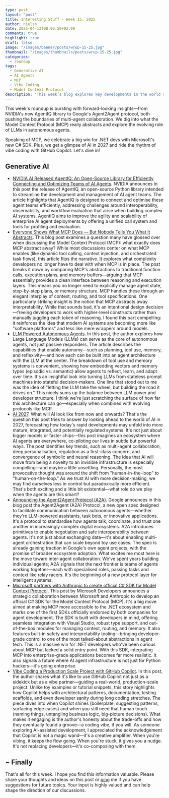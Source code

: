 ```yaml
---
type: post
layout: "post"
title: Interesting Stuff - Week 15, 2025
author: nielsb
date: 2025-04-13T08:06:50+02:00
comments: true
highlight: true
draft: false
image: "/images/banner/posts/wrup-15-25.jpg"
thumbnail: "/images/thumbnails/posts/wrup-15-25.jpg"
categories:
  - roundup
tags:
  - Generative AI
  - AI Agents
  - MCP
  - Vibe Coding
  - Model Context Protocol
description: "This week’s blog explores key developments in the world of AI agents and developer tooling—from NVIDIA’s AgentIQ and Google’s Agent2Agent protocol to Microsoft’s new C# SDK for MCP. It also dives into the evolving role of LLMs, what MCP abstracts under the hood, and the rise of vibe coding with GitHub Copilot. A glimpse of AI in 2027 rounds it all out."
---
```


This week's roundup is bursting with forward-looking insights—from NVIDIA's new AgentIQ library to Google's Agent2Agent protocol, both pushing the boundaries of multi-agent collaboration. We dig into what the Model Context Protocol (MCP) really abstracts and explore the evolving role of LLMs in autonomous agents. 

Speaking of MCP, we celebrate a big win for .NET devs with Microsoft's new C# SDK. Plus, we get a glimpse of AI in 2027 and ride the rhythm of vibe coding with GitHub Copilot. Let's dive in!

<!--more-->

<!--
## Podcast

If you rather listen to the summary:



Click on the link above to listen to the podcast. Oh, the direct link to the episode is [here]().
-->

## Generative AI

* [NVIDIA AI Released AgentIQ: An Open-Source Library for Efficiently Connecting and Optimizing Teams of AI Agents][1]. NVIDIA announces in this post the release of AgentIQ, an open-source Python library intended to streamline the development and management of AI agent teams. The article highlights that AgentIQ is designed to connect and optimise these agent teams efficiently, addressing challenges around interoperability, observability, and workflow evaluation that arise when building complex AI systems. AgentIQ aims to improve the agility and scalability of enterprise AI agent deployments by offering a unified call system and tools for profiling and evaluation.
* [Everyone Shows What MCP Does — But Nobody Tells You What It Abstracts][2]. This blog post examines a question many have glossed over when discussing the Model Context Protocol (MCP): what exactly does MCP abstract away? While most discussions center on what MCP enables (like dynamic tool calling, context injection, and orchestrated task flows), this article flips the narrative. It explores what complexity developers no longer have to deal with when MCP is in place. The post breaks it down by comparing MCP's abstractions to traditional function calls, execution plans, and memory buffers—arguing that MCP essentially provides a clean interface between reasoning and execution layers. This means you no longer need to explicitly manage agent state, step-by-step plans, or memory structure. MCP handles these through an elegant interplay of context, routing, and tool specifications. One particularly striking insight is the notion that MCP abstracts away interpretability. While that sounds bad, it's an intentional design decision—freeing developers to work with higher-level constructs rather than manually juggling each token of reasoning. I found this part compelling: it reinforces the idea that modern AI systems are becoming more like "software platforms" and less like mere wrappers around models.
* [LLM Powered Autonomous Agents][3]. In this post, the author explores how Large Language Models (LLMs) can serve as the core of autonomous agents, not just passive responders. The article describes the capabilities that enable autonomy—such as planning, tool use, memory, and reflexivity—and how each can be built into an agent architecture with the LLM at the center. The breakdown of tool use and memory systems is convenient, showing how embedding vectors and memory types (episodic vs. semantic) allow agents to reflect, learn, and adapt over time. It's an insightful look into turning LLMs from stateless prompt machines into stateful decision-makers. One line that stood out to me was the idea of "letting the LLM take the wheel, but building the road it drives on." This nicely sums up the balance between LLM power and developer structure. I think we're just scratching the surface of how far this architecture can go—especially when combined with evolving protocols like MCP.
* [AI 2027][4]. What will AI look like from now and onwards? That's the question this post tries to answer by looking ahead to the world of AI in 2027, forecasting how today's rapid developments may unfold into more mature, integrated, and potentially regulated systems. It's not just about bigger models or faster chips—this post imagines an ecosystem where AI agents are everywhere, co-piloting our lives in subtle but powerful ways. The post identifies key trends, such as multi-agent collaboration, deep personalisation, regulation as a first-class concern, and convergence of symbolic and neural reasoning. The idea that AI will move from being a novelty to an invisible infrastructure is especially compelling—and maybe a little unsettling. Personally, the most provocative thought was around the shift from "human-in-the-loop" to "human-on-the-loop." As we trust AI with more decision-making, we may find ourselves less in control but paradoxically more efficient. That's both exciting and a little bit existential—what role do we play when the agents are this smart?
* [Announcing the Agent2Agent Protocol (A2A)][5]. Google announces in this blog post the Agent2Agent (A2A) Protocol, a new open spec designed to facilitate communication between autonomous agents—whether they're LLM-powered assistants, task bots, or innovative applications. It's a protocol to standardise how agents talk, coordinate, and trust one another in increasingly complex digital ecosystems. A2A introduces primitives to enable negotiation and safe interoperability between agents. It's not just about exchanging data—it's about enabling multi-agent orchestration that can scale beyond toy use cases. The spec is already gaining traction in Google's own agent projects, with the promise of broader ecosystem adoption. What excites me most here is the move toward inter-agent collaboration. We've spent years building individual agents; A2A signals that the next frontier is teams of agents working together—each with specialised roles, passing tasks and context like relay racers. It's the beginning of a new protocol layer for intelligent systems.
* [Microsoft partners with Anthropic to create official C# SDK for Model Context Protocol][6]. This post by Microsoft Developers announces a strategic collaboration between Microsoft and Anthropic to develop an official C# SDK for the Model Context Protocol (MCP). It's a big move aimed at making MCP more accessible to the .NET ecosystem and marks one of the first SDKs officially endorsed by both companies for agent development. The SDK is built with developers in mind, offering seamless integration with Visual Studio, robust type support, and out-of-the-box modules for managing context, routing, and memory. It also features built-in safety and interpretability tooling—bringing developer-grade control to one of the most talked-about abstractions in agent tech. This is a massive win for .NET developers who've been curious about MCP but lacked a solid entry point. With this SDK, integrating MCP into enterprise-grade applications becomes far more realistic. It also signals a future where AI agent infrastructure is not just for Python hackers—it's going enterprise.
* [Vibe Coding a Production Scale Project with GitHub Copilot][7]. In this post, the author shares what it's like to use GitHub Copilot not just as a sidekick but as a vibe partner—guiding a real-world, production-scale project. Unlike toy examples or tutorial snippets, this story highlights how Copilot helps with architectural patterns, documentation, testing scaffolds, and even developer sanity during long coding stretches. The piece dives into when Copilot shines (boilerplate, suggesting patterns, surfacing edge cases) and when you still need that human touch (naming things, untangling business logic, big-picture decisions). What makes it engaging is the author's honesty about the trade-offs and how they eventually found a groove—a coding vibe, if you will. As someone exploring AI-assisted development, I appreciated the acknowledgement that Copilot is not a magic wand—it's a creative amplifier. When you're vibing, it keeps the flow going. When you're stuck, it gives you a nudge. It's not replacing developers—it's co-composing with them.

## ~ Finally

That's all for this week. I hope you find this information valuable. Please share your thoughts and ideas on this post or [ping][ma] me if you have suggestions for future topics. Your input is highly valued and can help shape the direction of our discussions.

[ma]: mailto:niels.it.berglund@gmail.com
[mp]: https://blog.acolyer.org
[iq]: https://www.infoq.com/
[ew]: http://sqlonice.com/
[re]: http://blog.revolutionanalytics.com
[sqsk]: https://www.sqlskills.com
[mdaveyblog]: https://mdavey.wordpress.com/
[charlblog]: https://charlla.com/

[jovpop]: https://twitter.com/JovanPop_MSFT
[bobw]: https://twitter.com/bobwardms
[revod]: https://twitter.com/revodavid
[lonny]: https://twitter.com/sqL_handLe
[ewtw]: https://twitter.com/sqlOnIce
[buckw]: https://twitter.com/BuckWoodyMSFT
[mattw]: https://twitter.com/matthewwarren
[murba]: https://twitter.com/muratdemirbas
[daveda]: https://twitter.com/davidthecoder
[adcol]: https://twitter.com/adriancolyer
[jesrod]: https://twitter.com/jrdothoughts
[tomaz]: https://twitter.com/tomaz_tsql
[dataart]: https://twitter.com/dataartisans
[luis]: https://twitter.com/luis_de_sousa
[benstop]: https://twitter.com/benstopford
[conflu]: https://twitter.com/confluentinc
[tylert]: https://twitter.com/tyler_treat
[andrewng]: https://twitter.com/AndrewYNg
[lawr]: https://twitter.com/bytezn
[jue]: https://twitter.com/b0rk
[yan]: https://twitter.com/theburningmonk
[danny]: https://twitter.com/g9yuayon
[rmoff]: https://www.linkedin.com/in/robinmoffatt/
[ryansw]: https://twitter.com/ryanswanstrom
[pabloc]: https://twitter.com/pabloc_ds
[mklep]: https://twitter.com/martinkl
[mdavey]: https://twitter.com/matt_davey
[jboner]: https://twitter.com/jboner
[joeduff]: https://twitter.com/funcOfJoe
[charl]: https://twitter.com/charllamprecht
[dbricks]: https://twitter.com/databricks
[adsit]: https://twitter.com/SitnikAdam
[vicky]: https://twitter.com/vickyharp
[dscentral]: https://twitter.com/DataScienceCtrl
[natemc]: https://twitter.com/natemcmaster
[ads]: https://twitter.com/azuredatastudio
[travw]: https://twitter.com/radtravis
[emilk]: https://twitter.com/IsTheArchitect
[netflx]: https://netflixtechblog.com/
[hubert]: https://www.linkedin.com/in/hkdulay/
[jserra]: https://www.linkedin.com/in/jamesserra/
[lemi]: https://www.linkedin.com/in/lemimasalu/
[michael]: https://www.linkedin.com/in/michaeladrianjohnson/

[1]: https://www.marktechpost.com/2025/04/05/nvidia-ai-released-agentiq-an-open-source-library-for-efficiently-connecting-and-optimizing-teams-of-ai-agents/
[2]: https://pub.towardsai.net/everyone-shows-what-mcp-does-but-nobody-tells-you-what-it-abstracts-91432a79e416
[3]: https://lilianweng.github.io/posts/2023-06-23-agent/
[4]: https://ai-2027.com/
[5]: https://developers.googleblog.com/en/a2a-a-new-era-of-agent-interoperability/
[6]: https://devblogs.microsoft.com/blog/microsoft-partners-with-anthropic-to-create-official-c-sdk-for-model-context-protocol
[7]: https://ai.plainenglish.io/vibe-coding-a-production-scale-project-with-github-copilot-3bfd3939ee03?sk=v2%2Ff8205c92-20ea-4ca7-8103-1d3705a26dcb
